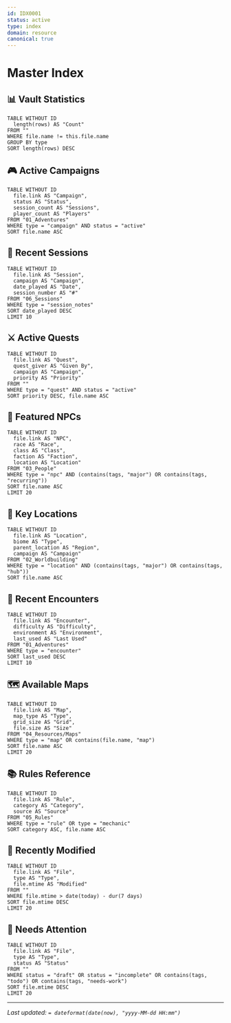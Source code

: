 ```yaml
---
id: IDX0001
status: active
type: index
domain: resource
canonical: true
---
```


# Master Index

## 📊 Vault Statistics

```dataview
TABLE WITHOUT ID
  length(rows) AS "Count"
FROM ""
WHERE file.name != this.file.name
GROUP BY type
SORT length(rows) DESC
```

## 🎮 Active Campaigns

```dataview
TABLE WITHOUT ID
  file.link AS "Campaign",
  status AS "Status",
  session_count AS "Sessions",
  player_count AS "Players"
FROM "01_Adventures"
WHERE type = "campaign" AND status = "active"
SORT file.name ASC
```

## 📅 Recent Sessions

```dataview
TABLE WITHOUT ID
  file.link AS "Session",
  campaign AS "Campaign",
  date_played AS "Date",
  session_number AS "#"
FROM "06_Sessions"
WHERE type = "session_notes"
SORT date_played DESC
LIMIT 10
```

## ⚔️ Active Quests

```dataview
TABLE WITHOUT ID
  file.link AS "Quest",
  quest_giver AS "Given By",
  campaign AS "Campaign",
  priority AS "Priority"
FROM ""
WHERE type = "quest" AND status = "active"
SORT priority DESC, file.name ASC
```

## 🌟 Featured NPCs

```dataview
TABLE WITHOUT ID
  file.link AS "NPC",
  race AS "Race",
  class AS "Class",
  faction AS "Faction",
  location AS "Location"
FROM "03_People"
WHERE type = "npc" AND (contains(tags, "major") OR contains(tags, "recurring"))
SORT file.name ASC
LIMIT 20
```

## 📍 Key Locations

```dataview
TABLE WITHOUT ID
  file.link AS "Location",
  biome AS "Type",
  parent_location AS "Region",
  campaign AS "Campaign"
FROM "02_Worldbuilding"
WHERE type = "location" AND (contains(tags, "major") OR contains(tags, "hub"))
SORT file.name ASC
```

## 🎲 Recent Encounters

```dataview
TABLE WITHOUT ID
  file.link AS "Encounter",
  difficulty AS "Difficulty",
  environment AS "Environment",
  last_used AS "Last Used"
FROM "01_Adventures"
WHERE type = "encounter"
SORT last_used DESC
LIMIT 10
```

## 🗺️ Available Maps

```dataview
TABLE WITHOUT ID
  file.link AS "Map",
  map_type AS "Type",
  grid_size AS "Grid",
  file.size AS "Size"
FROM "04_Resources/Maps"
WHERE type = "map" OR contains(file.name, "map")
SORT file.name ASC
LIMIT 20
```

## 📚 Rules Reference

```dataview
TABLE WITHOUT ID
  file.link AS "Rule",
  category AS "Category",
  source AS "Source"
FROM "05_Rules"
WHERE type = "rule" OR type = "mechanic"
SORT category ASC, file.name ASC
```

## 🔄 Recently Modified

```dataview
TABLE WITHOUT ID
  file.link AS "File",
  type AS "Type",
  file.mtime AS "Modified"
FROM ""
WHERE file.mtime > date(today) - dur(7 days)
SORT file.mtime DESC
LIMIT 20
```

## 🚨 Needs Attention

```dataview
TABLE WITHOUT ID
  file.link AS "File",
  type AS "Type",
  status AS "Status"
FROM ""
WHERE status = "draft" OR status = "incomplete" OR contains(tags, "todo") OR contains(tags, "needs-work")
SORT file.mtime DESC
LIMIT 20
```

---
*Last updated: `= dateformat(date(now), "yyyy-MM-dd HH:mm")`*
